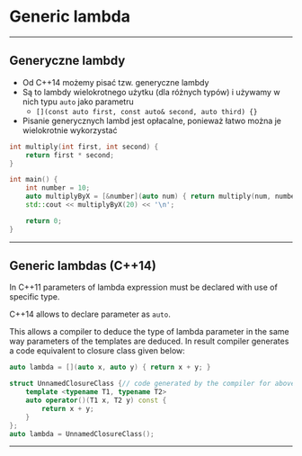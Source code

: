 <!-- .slide: data-background="#111111" -->

# Generic lambda

___

## Generyczne lambdy

* Od C++14 możemy pisać tzw. generyczne lambdy
* Są to lambdy wielokrotnego użytku (dla różnych typów) i używamy w nich typu `auto` jako parametru
  * `[](const auto first, const auto& second, auto third) {}`
* Pisanie generycznych lambd jest opłacalne, ponieważ łatwo można je wielokrotnie wykorzystać

```cpp
int multiply(int first, int second) {
    return first * second;
}

int main() {
    int number = 10;
    auto multiplyByX = [&number](auto num) { return multiply(num, number); };
    std::cout << multiplyByX(20) << '\n';

    return 0;
}
```

___
<!-- .slide: style="font-size: 0.95em" -->

## Generic lambdas (C++14)

In C++11 parameters of lambda expression must be declared with use of specific type.

C++14 allows to declare parameter as `auto`.

This allows a compiler to deduce the type of lambda parameter in the same way parameters of the templates are deduced. In result compiler generates a code equivalent to closure class given below:

```c++
auto lambda = [](auto x, auto y) { return x + y; }

struct UnnamedClosureClass {// code generated by the compiler for above 1 line
    template <typename T1, typename T2>
    auto operator()(T1 x, T2 y) const {
        return x + y;
    }
};
auto lambda = UnnamedClosureClass();
```

___
